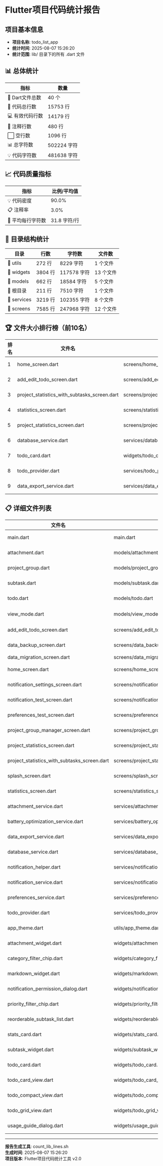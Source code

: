 # Flutter项目代码统计报告

## 项目基本信息
- **项目名称**: todo_list_app  
- **统计时间**: 2025-08-07 15:26:20
- **统计范围**: lib/ 目录下的所有 .dart 文件

## 📊 总体统计

| 指标 | 数量 |
|------|------|
| 📂 Dart文件总数 | 40 个 |
| 📝 代码总行数 | 15753 行 |
| 💻 有效代码行数 | 14179 行 |
| 💬 注释行数 | 480 行 |
| ⬜ 空行数 | 1096 行 |
| 📊 总字符数 | 502224 字符 |
| 💡 代码字符数 | 481638 字符 |

## 📈 代码质量指标

| 指标 | 比例/平均值 |
|------|------------|
| 💡 代码密度 | 90.0% |
| 📋 注释率 | 3.0% |
| 📏 平均每行字符数 | 31.8 字符/行 |

## 📂 目录结构统计

| 目录 | 行数 | 字符数 | 文件数 |
|------|------|--------|--------|
| 📁 utils | 272 行 | 8229 字符 | 1 个文件 |
| 📁 widgets | 3804 行 | 117578 字符 | 13 个文件 |
| 📁 models | 662 行 | 18584 字符 | 5 个文件 |
| 📁 根目录 | 211 行 | 7510 字符 | 1 个文件 |
| 📁 services | 3219 行 | 102355 字符 | 8 个文件 |
| 📁 screens | 7585 行 | 247968 字符 | 12 个文件 |

## 🏆 文件大小排行榜（前10名）

| 排名 | 文件名 | 路径 | 行数 |
|------|--------|------|------|
| 1 | home_screen.dart | screens/home_screen.dart | 1621 行 |
| 2 | add_edit_todo_screen.dart | screens/add_edit_todo_screen.dart | 1158 行 |
| 3 | project_statistics_with_subtasks_screen.dart | screens/project_statistics_with_subtasks_screen.dart | 1103 行 |
| 4 | statistics_screen.dart | screens/statistics_screen.dart | 873 行 |
| 5 | project_statistics_screen.dart | screens/project_statistics_screen.dart | 829 行 |
| 6 | database_service.dart | services/database_service.dart | 789 行 |
| 7 | todo_card.dart | widgets/todo_card.dart | 775 行 |
| 8 | todo_provider.dart | services/todo_provider.dart | 628 行 |
| 9 | data_export_service.dart | services/data_export_service.dart | 628 行 |

## 📋 详细文件列表

| 文件名 | 路径 | 行数 | 字符数 |
|--------|------|------|--------|
| main.dart | main.dart | 211 行 | 7510 字符 |
| attachment.dart | models/attachment.dart | 129 行 | 3473 字符 |
| project_group.dart | models/project_group.dart | 96 行 | 2499 字符 |
| subtask.dart | models/subtask.dart | 87 行 | 2096 字符 |
| todo.dart | models/todo.dart | 344 行 | 10383 字符 |
| view_mode.dart | models/view_mode.dart | 6 行 | 133 字符 |
| add_edit_todo_screen.dart | screens/add_edit_todo_screen.dart | 1158 行 | 34983 字符 |
| data_backup_screen.dart | screens/data_backup_screen.dart | 520 行 | 17167 字符 |
| data_migration_screen.dart | screens/data_migration_screen.dart | 0 行 | 0 字符 |
| home_screen.dart | screens/home_screen.dart | 1621 行 | 54983 字符 |
| notification_settings_screen.dart | screens/notification_settings_screen.dart | 491 行 | 15643 字符 |
| notification_test_screen.dart | screens/notification_test_screen.dart | 180 行 | 5241 字符 |
| preferences_test_screen.dart | screens/preferences_test_screen.dart | 114 行 | 3535 字符 |
| project_group_manager_screen.dart | screens/project_group_manager_screen.dart | 470 行 | 17044 字符 |
| project_statistics_screen.dart | screens/project_statistics_screen.dart | 829 行 | 26850 字符 |
| project_statistics_with_subtasks_screen.dart | screens/project_statistics_with_subtasks_screen.dart | 1103 行 | 36563 字符 |
| splash_screen.dart | screens/splash_screen.dart | 226 行 | 6637 字符 |
| statistics_screen.dart | screens/statistics_screen.dart | 873 行 | 29322 字符 |
| attachment_service.dart | services/attachment_service.dart | 307 行 | 8210 字符 |
| battery_optimization_service.dart | services/battery_optimization_service.dart | 182 行 | 5696 字符 |
| data_export_service.dart | services/data_export_service.dart | 628 行 | 23363 字符 |
| database_service.dart | services/database_service.dart | 789 行 | 22779 字符 |
| notification_helper.dart | services/notification_helper.dart | 113 行 | 3203 字符 |
| notification_service.dart | services/notification_service.dart | 433 行 | 14969 字符 |
| preferences_service.dart | services/preferences_service.dart | 139 行 | 4086 字符 |
| todo_provider.dart | services/todo_provider.dart | 628 行 | 20049 字符 |
| app_theme.dart | utils/app_theme.dart | 272 行 | 8229 字符 |
| attachment_widget.dart | widgets/attachment_widget.dart | 339 行 | 8929 字符 |
| category_filter_chip.dart | widgets/category_filter_chip.dart | 65 行 | 1925 字符 |
| markdown_widget.dart | widgets/markdown_widget.dart | 356 行 | 10515 字符 |
| notification_permission_dialog.dart | widgets/notification_permission_dialog.dart | 94 行 | 3169 字符 |
| priority_filter_chip.dart | widgets/priority_filter_chip.dart | 59 行 | 1748 字符 |
| reorderable_subtask_list.dart | widgets/reorderable_subtask_list.dart | 240 行 | 6513 字符 |
| stats_card.dart | widgets/stats_card.dart | 83 行 | 2354 字符 |
| subtask_widget.dart | widgets/subtask_widget.dart | 510 行 | 16388 字符 |
| todo_card.dart | widgets/todo_card.dart | 775 行 | 24322 字符 |
| todo_card_view.dart | widgets/todo_card_view.dart | 457 行 | 13257 字符 |
| todo_compact_view.dart | widgets/todo_compact_view.dart | 189 行 | 5933 字符 |
| todo_grid_view.dart | widgets/todo_grid_view.dart | 375 行 | 13933 字符 |
| usage_guide_dialog.dart | widgets/usage_guide_dialog.dart | 262 行 | 8592 字符 |

---

**报告生成工具**: count_lib_lines.sh  
**生成时间**: 2025-08-07 15:26:20  
**项目版本**: Flutter项目代码统计工具 v2.0
